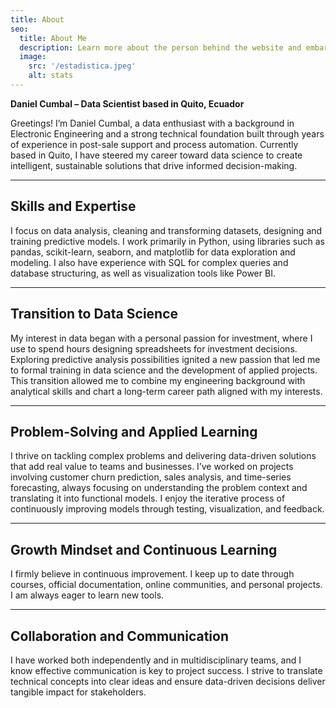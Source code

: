 ```yaml
---
title: About
seo:
  title: About Me
  description: Learn more about the person behind the website and embark on a journey of inspiration and shared experiences.
  image:
    src: '/estadistica.jpeg'
    alt: stats
---
```


**Daniel Cumbal – Data Scientist based in Quito, Ecuador**

Greetings! I’m Daniel Cumbal, a data enthusiast with a background in Electronic Engineering and a strong technical foundation built through years of experience in post-sale support and process automation. Currently based in Quito, I have steered my career toward data science to create intelligent, sustainable solutions that drive informed decision-making.

---

## Skills and Expertise  
I focus on data analysis, cleaning and transforming datasets, designing and training predictive models. I work primarily in Python, using libraries such as pandas, scikit-learn, seaborn, and matplotlib for data exploration and modeling. I also have experience with SQL for complex queries and database structuring, as well as visualization tools like Power BI.

---

## Transition to Data Science  

My interest in data began with a personal passion for investment, where I use to spend hours designing spreadsheets for investment decisions. Exploring predictive analysis possibilities ignited a new passion that led me to formal training in data science and the development of applied projects. This transition allowed me to combine my engineering background with analytical skills and chart a long-term career path aligned with my interests.

---

## Problem-Solving and Applied Learning  
I thrive on tackling complex problems and delivering data-driven solutions that add real value to teams and businesses. I’ve worked on projects involving customer churn prediction, sales analysis, and time-series forecasting, always focusing on understanding the problem context and translating it into functional models. I enjoy the iterative process of continuously improving models through testing, visualization, and feedback.

---

## Growth Mindset and Continuous Learning  
I firmly believe in continuous improvement. I keep up to date through courses, official documentation, online communities, and personal projects. I am always eager to learn new tools.

---

## Collaboration and Communication  
I have worked both independently and in multidisciplinary teams, and I know effective communication is key to project success. I strive to translate technical concepts into clear ideas and ensure data-driven decisions deliver tangible impact for stakeholders.
